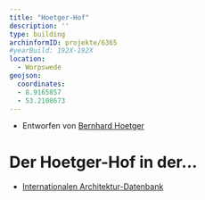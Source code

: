 ```yaml
---
title: "Hoetger-Hof"
description: ''
type: building
archinformID: projekte/6365
#yearBuild: 192X-192X
location:
  - Worpswede
geojson:
  coordinates:
  - 8.9165857
  - 53.2108673
---
```


* Entworfen von [Bernhard Hoetger](/tags/Bernhard-Hoetger)

# Der Hoetger-Hof in der...
* [Internationalen Architektur-Datenbank](https://deu.archinform.net/projekte/6365.htm)
